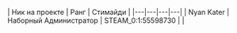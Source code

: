 | Ник на проекте | Ранг | Стимайди |
|---|---|---|---|
| Nyan Kater | Наборный Администратор | STEAM_0:1:55598730 |  |
